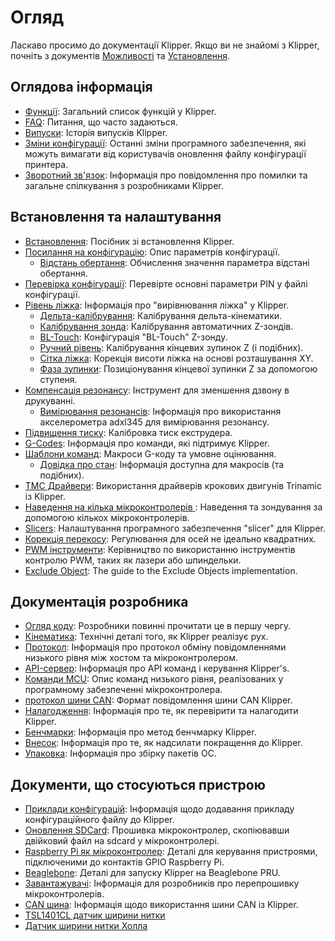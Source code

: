 # Огляд

Ласкаво просимо до документації Klipper. Якщо ви не знайомі з Klipper, почніть з документів [Можливості](Features.md) та [Установлення](Installation.md).

## Оглядова інформація

- [Функції](Features.md): Загальний список функцій у Klipper.
- [FAQ](FAQ.md): Питання, що часто задаються.
- [Випуски](Releases.md): Історія випусків Klipper.
- [Зміни конфігурації](Config_Changes.md): Останні зміни програмного забезпечення, які можуть вимагати від користувачів оновлення файлу конфігурації принтера.
- [Зворотний зв'язок](Contact.md): Інформація про повідомлення про помилки та загальне спілкування з розробниками Klipper.

## Встановлення та налаштування

- [Встановлення](Installation.md): Посібник зі встановлення Klipper.
- [Посилання на конфігурацію](Config_Reference.md): Опис параметрів конфігурації.
   - [Відстань обертання](Rotation_Distance.md): Обчислення значення параметра відстані обертання.
- [Перевірка конфігурації](Config_checks.md): Перевірте основні параметри PIN у файлі конфігурації.
- [Рівень ліжка](Bed_Level.md): Інформація про "вирівнювання ліжка" у Klipper.
   - [Дельта-калібрування](Delta_Calibrate.md): Калібрування дельта-кінематики.
   - [Калібрування зонда](Probe_Calibrate.md): Калібрування автоматичних Z-зондів.
   - [BL-Touch](BLTouch.md): Конфігурація "BL-Touch" Z-зонду.
   - [Ручний рівень](Manual_Level.md): Калібрування кінцевих зупинок Z (і подібних).
   - [Сітка ліжка](Bed_Mesh.md): Корекція висоти ліжка на основі розташування XY.
   - [Фаза зупинки](Endstop_Phase.md): Позиціонування кінцевої зупинки Z за допомогою ступеня.
- [Компенсація резонансу](Resonance_Compensation.md): Інструмент для зменшення дзвону в друкуванні.
   - [Вимірювання резонансів](Measuring_Resonances.md): Інформація про використання акселерометра adxl345 для вимірювання резонансу.
- [Підвищення тиску](Pressure_Advance.md): Калібровка тиск екструдера.
- [G-Codes](G-Codes.md): Інформація про команди, які підтримує Klipper.
- [Шаблони команд](Command_Templates.md): Макроси G-коду та умовне оцінювання.
   - [Довідка про стан](Status_Reference.md): Інформація доступна для макросів (та подібних).
- [TMC Драйвери](TMC_Drivers.md): Використання драйверів крокових двигунів Trinamic із Klipper.
- [Наведення на кілька мікроконтролерів ](Multi_MCU_Homing.md): Наведення та зондування за допомогою кількох мікроконтролерів.
- [Slicers](Slicers.md): Налаштування програмного забезпечення "slicer" для Klipper.
- [Корекція перекосу](Skew_Correction.md): Регулювання для осей не ідеально квадратних.
- [PWM інструменти](Using_PWM_Tools.md): Керівництво по використанню інструментів контролю PWM, таких як лазери або шпиндельки.
- [Exclude Object](Exclude_Object.md): The guide to the Exclude Objects implementation.

## Документація розробника

- [Огляд коду](Code_Overview.md): Розробники повинні прочитати це в першу чергу.
- [Кінематика](Kinematics.md): Технічні деталі того, як Klipper реалізує рух.
- [Протокол](Protocol.md): Інформація про протокол обміну повідомленнями низького рівня між хостом та мікроконтролером.
- [API-сервер](API_Server.md): Інформація про API команд і керування Klipper's.
- [Команди MCU](MCU_Commands.md): Опис команд низького рівня, реалізованих у програмному забезпеченні мікроконтролера.
- [протокол шини CAN](CANBUS_protocol.md): Формат повідомлення шини CAN Klipper.
- [Налагодження](Debugging.md): Інформація про те, як перевірити та налагодити Klipper.
- [Бенчмарки](Benchmarks.md): Інформація про метод бенчмарку Klipper.
- [Внесок](CONTRIBUTING.md): Інформація про те, як надсилати покращення до Klipper.
- [Упаковка](Packaging.md): Інформація про збірку пакетів ОС.

## Документи, що стосуються пристрою

- [Приклади конфігурацій](Example_Configs.md): Інформація щодо додавання прикладу конфігураційного файлу до Klipper.
- [Оновлення SDCard](SDCard_Updates.md): Прошивка мікроконтролер, скопіювавши двійковий файл на sdcard у мікроконтролері.
- [Raspberry Pi як мікроконтролер](RPi_microcontroller.md): Деталі для керування пристроями, підключеними до контактів GPIO Raspberry Pi.
- [Beaglebone](Beaglebone.md): Деталі для запуску Klipper на Beaglebone PRU.
- [Завантажувачі](Bootloaders.md): Інформація для розробників про перепрошивку мікроконтролерів.
- [CAN шина](CANBUS.md): Інформація щодо використання шини CAN із Klipper.
- [TSL1401CL датчик ширини нитки ](TSL1401CL_Filament_Width_Sensor.md)
- [Датчик ширини нитки Холла](Hall_Filament_Width_Sensor.md)
